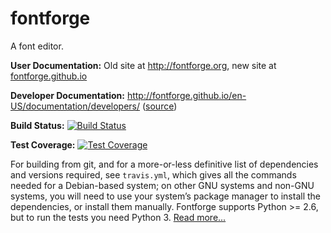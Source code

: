 fontforge
=========

A font editor.

**User Documentation:** Old site at <http://fontforge.org>, new site at [fontforge.github.io](http://fontforge.github.io)

**Developer Documentation:** <http://fontforge.github.io/en-US/documentation/developers/> ([source](https://github.com/fontforge/fontforge.github.com/blob/master/en-US/documentation/developers/index.md))

**Build Status:** [![Build Status](https://travis-ci.org/fontforge/fontforge.png)](https://travis-ci.org/fontforge/fontforge)

**Test Coverage:** [![Test Coverage](https://coveralls.io/repos/fontforge/fontforge/badge.png?branch=master)](https://coveralls.io/r/fontforge/fontforge?branch=master)

For building from git, and for a more-or-less definitive list of dependencies and versions required, see `travis.yml`, which gives all the commands needed for a Debian-based system; on other GNU systems and non-GNU systems, you will need to use your system’s package manager to install the dependencies, or install them manually. Fontforge supports Python >= 2.6, but to run the tests you need Python 3. [Read more...](http://fontforge.github.io/en-US/documentation/developers/)
